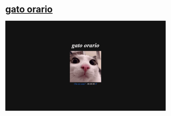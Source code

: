 # [gato orario](https://ntho6.github.io/)
<div align="center">
  <img src="https://github.com/ntho6/ntho6.github.io/blob/main/assets/cat.gif" width="1200"> 
</div>
